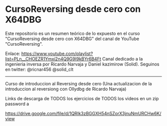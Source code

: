 # CursoReversing desde cero con X64DBG

Este repositorio es un resumen teórico de lo expuesto en el curso "CursoReversing desde cero con X64DBG" del canal de YouTube "CursoReversing".

Enlace: https://www.youtube.com/playlist?list=PLn__CHOEZR1Ymxi2n4Q9G9I9kBYr6B4Ft
Canal dedicado a la ingenieria inversa por Ricardo Narvaja y Daniel kazimirow (Solid). Seguinos en twitter: @ricnar456 @solid_clt

---

Curso de introduccion al Reversing desde cero (Una actualizacion de la introduccion al reversiong con Ollydbg de Ricardo Narvaja)

Links de descarga de TODOS los ejercicios de TODOS los videos en un zip password a

https://drive.google.com/file/d/1QRIk3zBGGXH54nSZorX3jnuNmURCHw6K/view
